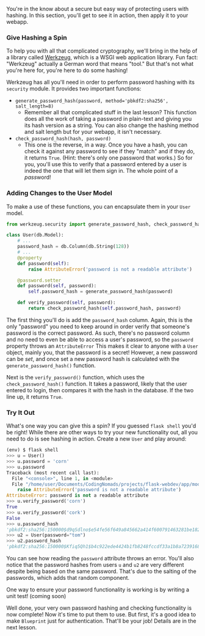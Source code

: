 You're in the know about a secure but easy way of protecting users with hashing. In this section, you'll get to see it in action, then apply it to your webapp.

### Give Hashing a Spin

To help you with all that complicated cryptography, we'll bring in the help of a library called <a href="https://palletsprojects.com/p/werkzeug/" target="_blank">Werkzeug</a>, which is a WSGI web application library. Fun fact: "Werkzeug" actually a German word that means "tool." But that's not what you're here for, you're here to do some hashing!

Werkzeug has all you'll need in order to perform password hashing with its `security` module. It provides two important functions:

- `generate_password_hash(password, method='pbkdf2:sha256', salt_length=8)`
  - Remember all that complicated stuff in the last lesson? This function does all the work of taking a password in plain-text and giving you its hash version as a string. You can also change the hashing method and salt length but for your webapp, it isn't necessary.
- `check_password_hash(hash, password)`
  - This one is the reverse, in a way. Once you have a hash, you can check it against any password to see if they "match" and if they do, it returns `True`. (Hint: there's only one password that works.) So for you, you'll use this to verify that a password entered by a user is indeed the one that will let them sign in. The whole point of a *pass*word!

### Adding Changes to the User Model

To make a use of these functions, you can encapsulate them in your `User` model.

```python
from werkzeug.security import generate_password_hash, check_password_hash

class User(db.Model):
    # ...
    password_hash = db.Column(db.String(128))
    # ...
    @property
    def password(self):
        raise AttributeError('password is not a readable attribute')

    @password.setter
    def password(self, password):
        self.password_hash = generate_password_hash(password)

    def verify_password(self, password):
        return check_password_hash(self.password_hash, password)
```

The first thing you'll do is add the `password_hash` column. Again, this is the only "password" you need to keep around in order verify that someone's password is the correct password. As such, there's no password column and no need to even be able to access a user's password, so the `password` property throws an `AttributeError` This makes it clear to anyone with a `User` object, mainly you, that the password is a secret! However, a new password can be *set*, and once set a new password hash is calculated with the `generate_password_hash()` function.

Next is the `verify_password()` function, which uses the `check_password_hash()` function. It takes a password, likely that the user entered to login, then compares it with the hash in the database. If the two line up, it returns `True`.

### Try It Out

What's one way you can give this a spin? If you guessed `flask shell` you'd be right! While there are other ways to try your new functionality out, all you need to do is see hashing in action. Create a new `User` and play around:

```python
(env) $ flask shell
>>> u = User()
>>> u.password = 'corn'
>>> u.password
Traceback (most recent call last):
  File "<console>", line 1, in <module>
  File "/home/user/Documents/CodingNomads/projects/flask-webdev/app/models.py", line 173, in password
    raise AttributeError('password is not a readable attribute')
AttributeError: password is not a readable attribute
>>> u.verify_password('corn')
True
>>> u.verify_password('cork')
False
>>> u.password_hash
'pbkdf2:sha256:150000$d9qSdlno$e54fe56f649a845662a414f600791463281be18226c8a8f507fbc287809af199'
>>> u2 = User(password="tom")
>>> u2.password_hash
'pbkdf2:sha256:150000$Kfiq5Qh1$b4c922ede4424b1fb8248fccdf33a1b8a7239168ddc94a1f0a000c3cd3c2d700'
```

You can see how reading the `password` attribute throws an error. You'll also notice that the password hashes from users `u` and `u2` are very different despite being based on the same password. That's due to the salting of the passwords, which adds that random component.

One way to ensure your password functionality is working is by writing a unit test! (coming soon)

Well done, your very own password hashing and checking functionality is now complete! Now it's time to put them to use. But first, it's a good idea to make `Blueprint` just for authentication. That'll be your job! Details are in the next lesson.

